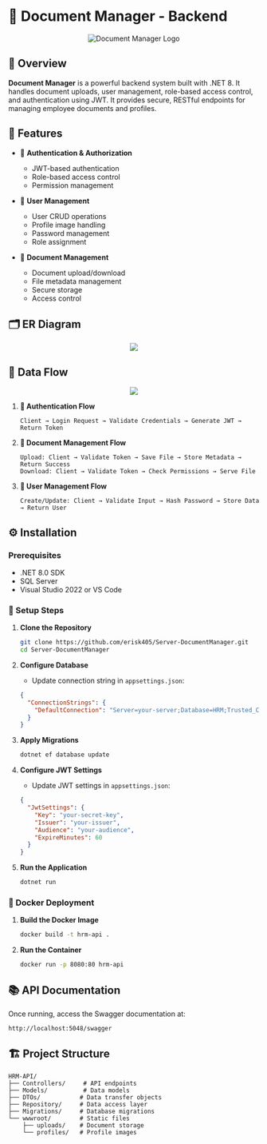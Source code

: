 # 📁 Document Manager - Backend

<p align="center">
  <img src="https://github.com/user-attachments/assets/a9327df4-2617-49de-8707-3259cdee98b8" alt="Document Manager Logo" />
</p>

## 📝 Overview

**Document Manager** is a powerful backend system built with .NET 8. It handles document uploads, user management, role-based access control, and authentication using JWT. It provides secure, RESTful endpoints for managing employee documents and profiles.

## 🚀 Features

- 🔐 **Authentication & Authorization**
  - JWT-based authentication
  - Role-based access control
  - Permission management

- 👥 **User Management**
  - User CRUD operations
  - Profile image handling
  - Password management
  - Role assignment

- 📄 **Document Management**
  - Document upload/download
  - File metadata management
  - Secure storage
  - Access control

## 🗂️ ER Diagram

<div align="center">
  <img src="https://res.cloudinary.com/dgfwfpxvg/image/upload/v1748796572/ER-diagram_ewm29g.png">
</div>

## 🔄 Data Flow

<div align="center">
  <img src="https://res.cloudinary.com/dgfwfpxvg/image/upload/v1748796571/dataflow_bi4jqx.png">
</div>

1. **🔑 Authentication Flow**
   ```
   Client → Login Request → Validate Credentials → Generate JWT → Return Token
   ```

2. **📁 Document Management Flow**
   ```
   Upload: Client → Validate Token → Save File → Store Metadata → Return Success
   Download: Client → Validate Token → Check Permissions → Serve File
   ```

3. **👤 User Management Flow**
   ```
   Create/Update: Client → Validate Input → Hash Password → Store Data → Return User
   ```

## ⚙️ Installation

### Prerequisites

- .NET 8.0 SDK
- SQL Server
- Visual Studio 2022 or VS Code

### 🔧 Setup Steps

1. **Clone the Repository**
   ```bash
   git clone https://github.com/erisk405/Server-DocumentManager.git
   cd Server-DocumentManager
   ```

2. **Configure Database**
   - Update connection string in `appsettings.json`:
   ```json
   {
     "ConnectionStrings": {
       "DefaultConnection": "Server=your-server;Database=HRM;Trusted_Connection=True;TrustServerCertificate=True;"
     }
   }
   ```

3. **Apply Migrations**
   ```bash
   dotnet ef database update
   ```

4. **Configure JWT Settings**
   - Update JWT settings in `appsettings.json`:
   ```json
   {
     "JwtSettings": {
       "Key": "your-secret-key",
       "Issuer": "your-issuer",
       "Audience": "your-audience",
       "ExpireMinutes": 60
     }
   }
   ```

5. **Run the Application**
   ```bash
   dotnet run
   ```

### 🐳 Docker Deployment

1. **Build the Docker Image**
   ```bash
   docker build -t hrm-api .
   ```

2. **Run the Container**
   ```bash
   docker run -p 8080:80 hrm-api
   ```

## 📚 API Documentation

Once running, access the Swagger documentation at:
```
http://localhost:5048/swagger
```

## 🏗️ Project Structure

```
HRM-API/
├── Controllers/     # API endpoints
├── Models/          # Data models
├── DTOs/           # Data transfer objects
├── Repository/     # Data access layer
├── Migrations/     # Database migrations
└── wwwroot/        # Static files
    ├── uploads/    # Document storage
    └── profiles/   # Profile images
```
